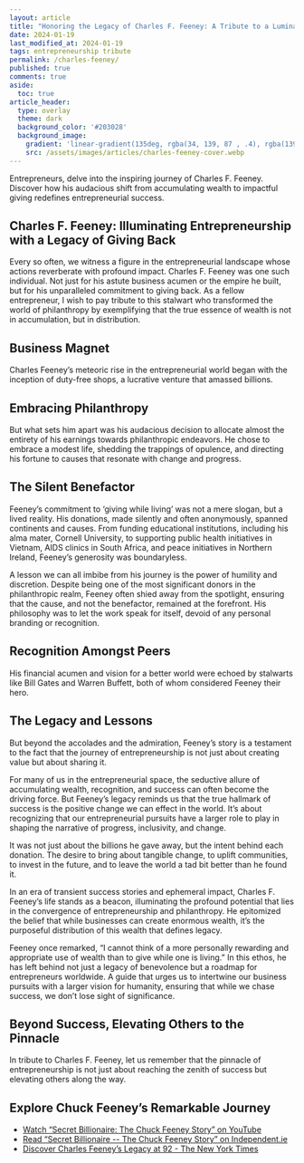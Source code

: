 ```yaml
---
layout: article
title: "Honoring the Legacy of Charles F. Feeney: A Tribute to a Luminary Entrepreneur"
date: 2024-01-19
last_modified_at: 2024-01-19
tags: entrepreneurship tribute
permalink: /charles-feeney/
published: true
comments: true
aside:
  toc: true
article_header:
  type: overlay
  theme: dark
  background_color: '#203028'
  background_image:
    gradient: 'linear-gradient(135deg, rgba(34, 139, 87 , .4), rgba(139, 34, 139, .4))'
    src: /assets/images/articles/charles-feeney-cover.webp
---
```

Entrepreneurs, delve into the inspiring journey of Charles F. Feeney. Discover how his audacious shift from accumulating wealth to impactful giving redefines entrepreneurial success.
<!--more--> 
## Charles F. Feeney: Illuminating Entrepreneurship with a Legacy of Giving Back
Every so often, we witness a figure in the entrepreneurial landscape whose actions reverberate with profound impact. Charles F. Feeney was one such individual. Not just for his astute business acumen or the empire he built, but for his unparalleled commitment to giving back. As a fellow entrepreneur, I wish to pay tribute to this stalwart who transformed the world of philanthropy by exemplifying that the true essence of wealth is not in accumulation, but in distribution.

## Business Magnet
Charles Feeney’s meteoric rise in the entrepreneurial world began with the inception of duty-free shops, a lucrative venture that amassed billions. 

## Embracing Philanthropy
But what sets him apart was his audacious decision to allocate almost the entirety of his earnings towards philanthropic endeavors. He chose to embrace a modest life, shedding the trappings of opulence, and directing his fortune to causes that resonate with change and progress.

## The Silent Benefactor
Feeney’s commitment to ‘giving while living’ was not a mere slogan, but a lived reality. His donations, made silently and often anonymously, spanned continents and causes. From funding educational institutions, including his alma mater, Cornell University, to supporting public health initiatives in Vietnam, AIDS clinics in South Africa, and peace initiatives in Northern Ireland, Feeney’s generosity was boundaryless.

A lesson we can all imbibe from his journey is the power of humility and discretion. Despite being one of the most significant donors in the philanthropic realm, Feeney often shied away from the spotlight, ensuring that the cause, and not the benefactor, remained at the forefront. His philosophy was to let the work speak for itself, devoid of any personal branding or recognition.

## Recognition Amongst Peers
His financial acumen and vision for a better world were echoed by stalwarts like Bill Gates and Warren Buffett, both of whom considered Feeney their hero. 

## The Legacy and Lessons
But beyond the accolades and the admiration, Feeney’s story is a testament to the fact that the journey of entrepreneurship is not just about creating value but about sharing it.

For many of us in the entrepreneurial space, the seductive allure of accumulating wealth, recognition, and success can often become the driving force. But Feeney’s legacy reminds us that the true hallmark of success is the positive change we can effect in the world. It’s about recognizing that our entrepreneurial pursuits have a larger role to play in shaping the narrative of progress, inclusivity, and change.

It was not just about the billions he gave away, but the intent behind each donation. The desire to bring about tangible change, to uplift communities, to invest in the future, and to leave the world a tad bit better than he found it.

In an era of transient success stories and ephemeral impact, Charles F. Feeney’s life stands as a beacon, illuminating the profound potential that lies in the convergence of entrepreneurship and philanthropy. He epitomized the belief that while businesses can create enormous wealth, it’s the purposeful distribution of this wealth that defines legacy.

Feeney once remarked, “I cannot think of a more personally rewarding and appropriate use of wealth than to give while one is living.” In this ethos, he has left behind not just a legacy of benevolence but a roadmap for entrepreneurs worldwide. A guide that urges us to intertwine our business pursuits with a larger vision for humanity, ensuring that while we chase success, we don’t lose sight of significance.

## Beyond Success, Elevating Others to the Pinnacle
In tribute to Charles F. Feeney, let us remember that the pinnacle of entrepreneurship is not just about reaching the zenith of success but elevating others along the way.

## Explore Chuck Feeney’s Remarkable Journey
- [Watch “Secret Billionaire: The Chuck Feeney Story” on YouTube](https://youtu.be/OMcjxe8slYI?si=6iuZUAnx2nvruos1)
- [Read “Secret Billionaire -- The Chuck Feeney Story” on Independent.ie](https://www.independent.ie/entertainment/secret-billionaire-the-chuck-feeney-story/26533008.html)
- [Discover Charles Feeney’s Legacy at 92 - The New York Times](https://www.nytimes.com/2023/10/09/business/charles-f-feeney-dead.html?unlocked_article_code=wrUgP-vJsid2auGXVb8gV-9awupC8rVtTJHYufW3Ldozsk-xFX6jv8mk5BTVWwrm7c9ZsmUDPjH_z0u0SLVqR7BNlyPpcDbvXCoVmJKREY1kez0Hz2LIAddeAVS5toojDB8v9dSbTXtE3l9TWK5s5ckLaLczwHx1UiFLNA9Bb0K6M-dpUIm2CVgypBEXgXK_SSomFL7Uo_pS9DLDJ6mrdRxftjEWCDiyP_G-vHTJgazYJs47L_9WuZQsnzVXqjo7I9nrO5eATJGIrvxnsokouZr0u_S3eXTrVWI-Qpk4Az0ZXxg6zSf8Mm1UnfbJsWoOMrym60Sp_aNo1drZCsTVig&smid=url-share)